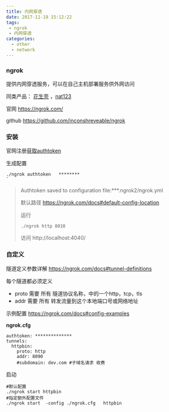 ```yaml
---
title: 内网穿透
date: 2017-11-19 15:12:22
tags:
 - ngrok
 - 内网穿透
categories:
  - other
  - network
---
```


### ngrok

提供内网穿透服务，可以在自己主机部署服务供外网访问

同类产品： [花生壳](https://hsk.oray.com/download/) ，[nat123](http://www.nat123.com/Pages_2_32.jsp)

官网 https://ngrok.com/

github https://github.com/inconshreveable/ngrok

### 安装

官网注册[获取authtoken](https://dashboard.ngrok.com/get-started)

生成配置

```
./ngrok authtoken   ********
`
```

 <!--more--> 

> Authtoken saved to configuration file:***.ngrok2/ngrok.yml
>
> 默认路径 https://ngrok.com/docs#default-config-location
>
> 运行
>
> ```
> ./ngrok http 8010
> ```
>
> 
>
> 访问 http://localhost:4040/

### 自定义

隧道定义参数详解 https://ngrok.com/docs#tunnel-definitions

每个隧道都必须定义

- proto 需要 所有 隧道协议名称，中的一个http，tcp，tls
- addr 需要 所有 转发流量到这个本地端口号或网络地址

示例配置 https://ngrok.com/docs#config-examples

**ngrok.cfg**

```
authtoken: **************
tunnels:
  httpbin:
    proto: http
    addr: 8090
    #subdomain: dev.com #子域名请求 收费
```



启动

```
#默认配置
./ngrok start httpbin
#指定额外配置文件
./ngrok start  -config ./ngrok.cfg   httpbin
```